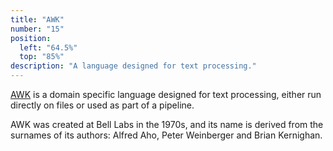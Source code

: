```yaml
---
title: "AWK"
number: "15"
position:
  left: "64.5%"
  top: "85%"
description: "A language designed for text processing."
---
```


[AWK](https://en.wikipedia.org/wiki/AWK) is a domain specific language designed for text
processing, either run directly on files or used as part of a pipeline.

AWK was created at Bell Labs in the 1970s, and its name is
derived from the surnames of its authors: Alfred Aho, Peter Weinberger and Brian Kernighan. 


